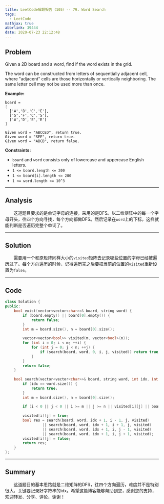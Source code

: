 ```yaml
---
title: LeetCode解题报告（105）-- 79. Word Search
tags:
  - LeetCode
mathjax: true
abbrlink: 39444
date: 2020-07-23 22:12:48
---
```


## Problem

Given a 2D board and a word, find if the word exists in the grid.

The word can be constructed from letters of sequentially adjacent cell, where "adjacent" cells are those horizontally or vertically neighboring. The same letter cell may not be used more than once.

<!-- more -->

**Example:**

```
board =
[
  ['A','B','C','E'],
  ['S','F','C','S'],
  ['A','D','E','E']
]

Given word = "ABCCED", return true.
Given word = "SEE", return true.
Given word = "ABCB", return false.
```

**Constraints:**

- `board` and `word` consists only of lowercase and uppercase English letters.
- `1 <= board.length <= 200`
- `1 <= board[i].length <= 200`
- `1 <= word.length <= 10^3`

------

## Analysis

&emsp;&emsp;这道题目要求的是单词字母的连接，采用的是DFS。以二维矩阵中的每一个字母开头，往四个方向寻找，每个方向都做DFS。然后记录在`word`上的下标，这样就能判断是否遍历完整个单词了。

------

## Solution

&emsp;&emsp;需要用一个和原矩阵同样大小的`visited`矩阵去记录哪些位置的字母已经被遍历过了。每个方向遍历的时候，记得遍历完之后要把当前的位置的`visited`重新设置为`false`。

------

## Code

```c++
class Solution {
public:
    bool exist(vector<vector<char>>& board, string word) {
        if (board.empty() || board[0].empty()) {
            return false;
        }
        int m = board.size(), n = board[0].size();
        
        vector<vector<bool>> visited(m, vector<bool>(n));
        for (int i = 0; i < m; ++i) {
            for (int j = 0; j < n; ++j) {
                if (search(board, word, 0, i, j, visited)) return true;
            }
        }
        return false;
    }
    
    bool search(vector<vector<char>>& board, string word, int idx, int i, int j, vector<vector<bool>>& visited) {
        if (idx == word.size()) {
            return true;
        }
        int m = board.size(), n = board[0].size();
        
        if (i < 0 || j < 0 || i >= m || j >= n || visited[i][j] || board[i][j] != word[idx]) return false;
        
        visited[i][j] = true;
        bool res = search(board, word, idx + 1, i - 1, j, visited) 
                 || search(board, word, idx + 1, i + 1, j, visited)
                 || search(board, word, idx + 1, i, j - 1, visited)
                 || search(board, word, idx + 1, i, j + 1, visited);
        visited[i][j] = false;
        return res;
    }
};
```

------

## Summary

&emsp;&emsp;这道题目的基本思路就是二维矩阵的DFS，往四个方向遍历，难度并不是特别很大，关键要记录好字符串的idx。希望这篇博客能够帮助到您，感谢您的支持，欢迎转发、分享、评论，谢谢！
